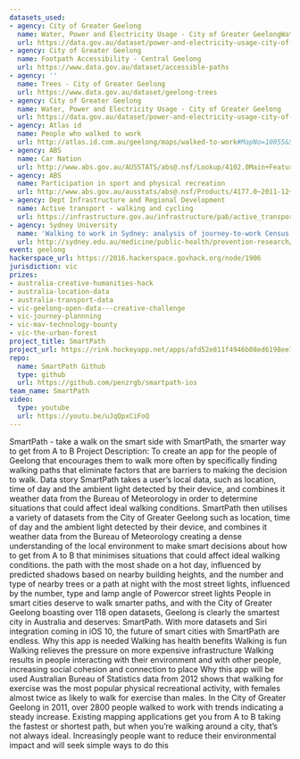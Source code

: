 ```yaml
---
datasets_used:
- agency: City of Greater Geelong
  name: Water, Power and Electricity Usage - City of Greater GeelongWater, Power and Electricity Usage - City of Greater Geelong
  url: https://data.gov.au/dataset/power-and-electricity-usage-city-of-greater-geelong
- agency: City of Greater Geelong
  name: Footpath Accessibility - Central Geelong
  url: https://www.data.gov.au/dataset/accessible-paths
- agency: ''
  name: Trees - City of Greater Geelong
  url: https://www.data.gov.au/dataset/geelong-trees
- agency: City of Greater Geelong
  name: Water, Power and Electricity Usage - City of Greater Geelong
  url: https://data.gov.au/dataset/power-and-electricity-usage-city-of-greater-geelong
- agency: Atlas id
  name: People who walked to work
  url: http://atlas.id.com.au/geelong/maps/walked-to-work#MapNo=10055&SexKey=1&datatype=2&themtype=1&topicAlias=walked-to-work&year=2011
- agency: ABS
  name: Car Nation
  url: http://www.abs.gov.au/AUSSTATS/abs@.nsf/Lookup/4102.0Main+Features40July+2013#social
- agency: ABS
  name: Participation in sport and physical recreation
  url: http://www.abs.gov.au/ausstats/abs@.nsf/Products/4177.0~2011-12~Main+Features~Characteristics+of+participation?OpenDocument
- agency: Dept Infrastructure and Regional Development
  name: Active transport - walking and cycling
  url: https://infrastructure.gov.au/infrastructure/pab/active_transport/
- agency: Sydney University
  name: 'Walking to work in Sydney: analysis of journey-to-work Census data from 2001 to 2011'
  url: http://sydney.edu.au/medicine/public-health/prevention-research/news/reports/Walking%20to%20work%202001-2011.pdf
event: geelong
hackerspace_url: https://2016.hackerspace.govhack.org/node/1906
jurisdiction: vic
prizes:
- australia-creative-humanities-hack
- australia-location-data
- australia-transport-data
- vic-geelong-open-data---creative-challenge
- vic-journey-plannning
- vic-mav-technology-bounty
- vic-the-urban-forest
project_title: SmartPath
project_url: https://rink.hockeyapp.net/apps/afd52e811f4946b08ed6198ee11f01c2
repo:
  name: SmartPath Github
  type: github
  url: https://github.com/penzrgb/smartpath-ios
team_name: SmartPath
video:
  type: youtube
  url: https://youtu.be/uJqQpxCiFoQ
---
```


SmartPath - take a walk on the smart side with SmartPath, the smarter way to get from A to B
Project Description:​​​​​​​
To create an app for the people of Geelong that encourages them to walk more often by specifically finding walking paths that eliminate factors that are barriers to making the decision to walk.
Data story
SmartPath takes a user’s local data, such as location, time of day and the ambient light detected by their device, and combines it weather data from the Bureau of Meteorology in order to determine situations that could affect ideal walking conditions.
SmartPath then utilises a variety of datasets from the City of Greater Geelong such as location, time of day and the ambient light detected by their device, and combines it weather data from the Bureau of Meteorology creating a dense understanding of the local environment to make smart decisions about how to get from A to B that minimises situations that could affect ideal walking conditions.
the path with the most shade on a hot day, influenced by predicted shadows based on nearby building heights, and
the number and type of nearby trees or
a path at night with the most street lights, influenced by the number, type and lamp angle of Powercor street lights
People in smart cities deserve to walk smarter paths, and with the City of Greater Geelong boasting over 118 open datasets, Geelong is clearly the smartest city in Australia and deserves: SmartPath. With more datasets and Siri integration coming in iOS 10, the future of smart cities with SmartPath are endless.
Why this app is needed
Walking has health benefits
Walking is fun
Walking relieves the pressure on more expensive infrastructure
Walking results in people interacting with their environment and with other people, increasing social cohesion and connection to place
Why this app will be used
Australian Bureau of Statistics data from 2012 shows that walking for exercise was the most popular physical recreational activity, with females almost twice as likely to walk for exercise than males.
In the City of Greater Geelong in 2011, over 2800 people walked to work with trends indicating a steady increase.
Existing mapping applications get you from A to B taking the fastest or shortest path, but when you’re walking around a city, that’s not always ideal.
Increasingly people want to reduce their environmental impact and will seek simple ways to do this